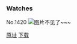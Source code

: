 ### Watches
No.1420
![图片不见了~~~](https://imgs.xkcd.com/comics/watches.png)

[原址](https://xkcd.com//1420) [下载](https://imgs.xkcd.com/comics/watches.png)

